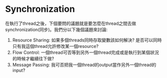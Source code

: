 # Synchronization

在執行了thread之後，下個要問的議題就是要怎麼在thread之間去做synchronization(同步)。我們分以下幾個議題來討論:

1. Resource Sharing: 如果多個threads同時存取變數該如何解決? 是否可以同時只有我這個thread允許修改某一個resource?
2. Flow Control: 一個thread可否等到另外一個thread完成或是執行到某個狀況的時候才繼續往下做?
3. Message Passing: 我可否把我一個thread的output當作另外一個thread的input?


